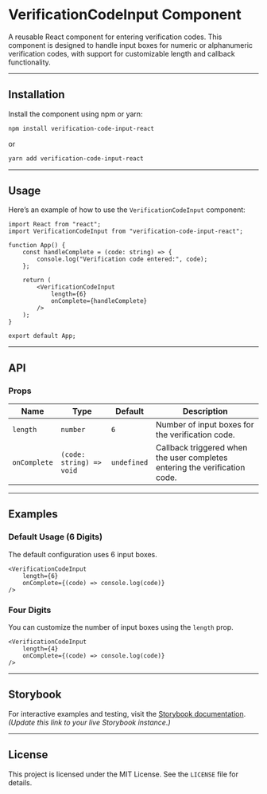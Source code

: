 # VerificationCodeInput Component

A reusable React component for entering verification codes. This component is designed to handle input boxes for numeric or alphanumeric verification codes, with support for customizable length and callback functionality.

---

## Installation

Install the component using npm or yarn:

```bash
npm install verification-code-input-react
```

or

```bash
yarn add verification-code-input-react
```

---

## Usage

Here’s an example of how to use the `VerificationCodeInput` component:

```tsx
import React from "react";
import VerificationCodeInput from "verification-code-input-react";

function App() {
    const handleComplete = (code: string) => {
        console.log("Verification code entered:", code);
    };

    return (
        <VerificationCodeInput
            length={6}
            onComplete={handleComplete}
        />
    );
}

export default App;
```

---

## API

### Props

| Name         | Type                     | Default     | Description                                                                |
| ------------ | ------------------------ | ----------- | -------------------------------------------------------------------------- |
| `length`     | `number`                 | `6`         | Number of input boxes for the verification code.                           |
| `onComplete` | `(code: string) => void` | `undefined` | Callback triggered when the user completes entering the verification code. |

---

## Examples

### Default Usage (6 Digits)

The default configuration uses 6 input boxes.

```tsx
<VerificationCodeInput
    length={6}
    onComplete={(code) => console.log(code)}
/>
```

### Four Digits

You can customize the number of input boxes using the `length` prop.

```tsx
<VerificationCodeInput
    length={4}
    onComplete={(code) => console.log(code)}
/>
```

---

## Storybook

For interactive examples and testing, visit the [Storybook documentation](#). _(Update this link to your live Storybook instance.)_

---

## License

This project is licensed under the MIT License. See the `LICENSE` file for details.
